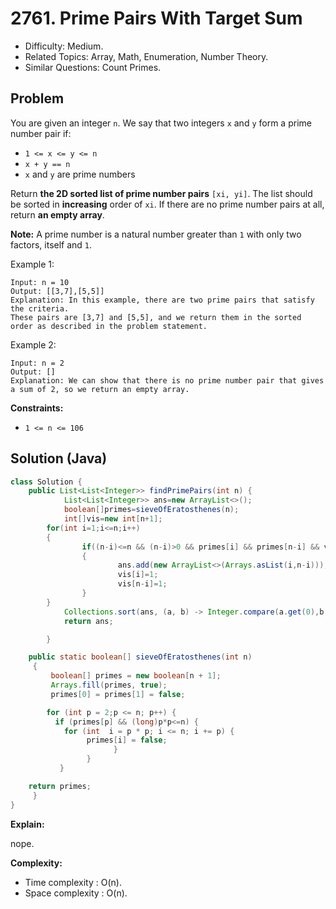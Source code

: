 # 2761. Prime Pairs With Target Sum

- Difficulty: Medium.
- Related Topics: Array, Math, Enumeration, Number Theory.
- Similar Questions: Count Primes.

## Problem

You are given an integer `n`. We say that two integers `x` and `y` form a prime number pair if:

- `1 <= x <= y <= n`
- `x + y == n`
- `x` and `y` are prime numbers

Return **the 2D sorted list of prime number pairs** `[xi, yi]`. The list should be sorted in **increasing** order of `xi`. If there are no prime number pairs at all, return **an empty array**.

**Note:** A prime number is a natural number greater than `1` with only two factors, itself and `1`.

Example 1:

```
Input: n = 10
Output: [[3,7],[5,5]]
Explanation: In this example, there are two prime pairs that satisfy the criteria.
These pairs are [3,7] and [5,5], and we return them in the sorted order as described in the problem statement.
```

Example 2:

```
Input: n = 2
Output: []
Explanation: We can show that there is no prime number pair that gives a sum of 2, so we return an empty array.
```

**Constraints:**

- `1 <= n <= 106`

## Solution (Java)

```java
class Solution {
    public List<List<Integer>> findPrimePairs(int n) {
            List<List<Integer>> ans=new ArrayList<>();
            boolean[]primes=sieveOfEratosthenes(n);
            int[]vis=new int[n+1];
        for(int i=1;i<=n;i++)
        {
                if((n-i)<=n && (n-i)>0 && primes[i] && primes[n-i] && vis[i]!=1 && vis[n-i]!=1)
                {
                        ans.add(new ArrayList<>(Arrays.asList(i,n-i)));
                        vis[i]=1;
                        vis[n-i]=1;
                }
        }
            Collections.sort(ans, (a, b) -> Integer.compare(a.get(0),b.get(0)));
            return ans;

        }

    public static boolean[] sieveOfEratosthenes(int n)
     {
         boolean[] primes = new boolean[n + 1];
         Arrays.fill(primes, true);
         primes[0] = primes[1] = false;

        for (int p = 2;p <= n; p++) {
          if (primes[p] && (long)p*p<=n) {
            for (int  i = p * p; i <= n; i += p) {
                 primes[i] = false;
                       }
                 }
           }

    return primes;
     }
}
```

**Explain:**

nope.

**Complexity:**

- Time complexity : O(n).
- Space complexity : O(n).
